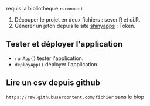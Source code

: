 requis la bibliothèque `rsconnect`

1. Découper le projet en deux fichiers : sever.R et ui.R.
2. Générer un jeton depuis le site [shinyapps](https://www.shinyapps.io) : Token. 

## Tester et déployer l'application

* `runApp()` tester l'application.
* `deployApp()` déployer l'application.

## Lire un csv depuis github
`https://raw.githubusercontent.com/fichier` sans le blop
